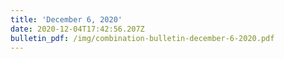 ```yaml
---
title: 'December 6, 2020'
date: 2020-12-04T17:42:56.207Z
bulletin_pdf: /img/combination-bulletin-december-6-2020.pdf
---
```


